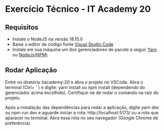 # Exercício Técnico - IT Academy 20

## Requisitos

- Instale o NodeJS na versão 18.15.0
- Baixe o editor de código fonte [Visual Studio Code](https://code.visualstudio.com/)
- Instale em sua máquina um dos gerenciadores de pacote a seguir [Yarn](https://classic.yarnpkg.com/pt-BR/docs/install/#windows-stable) ou [NodeJs(NPM)](https://nodejs.org/en/download/)

## Rodar Aplicação
<p>
Entre no diretório itacademy-20 e abra o projeto no VSCode. Abra o terminal (Ctrl+ ' ) e digite: yarn install ou npm install (dependendo do gerenciador acima escolhido).
Certifique-se de rodar o comando na raíz do projeto.

Após a instalação das dependências para rodar a aplicação, digite yarn dev ou npm run dev e aguarde iniciar a rota: http://localhost:5173/ ou a rota que aparacer no terminal. Abra essa rota no seu navegador (Google Chrome de preferência).
</p>
